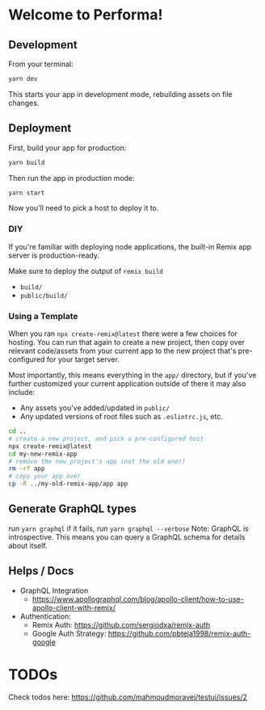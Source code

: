 # Welcome to Performa!

## Development

From your terminal:

```sh
yarn dev
```

This starts your app in development mode, rebuilding assets on file changes.

## Deployment

First, build your app for production:

```sh
yarn build
```

Then run the app in production mode:

```sh
yarn start
```

Now you'll need to pick a host to deploy it to.

### DIY

If you're familiar with deploying node applications, the built-in Remix app server is production-ready.

Make sure to deploy the output of `remix build`

- `build/`
- `public/build/`

### Using a Template

When you ran `npx create-remix@latest` there were a few choices for hosting. You can run that again to create a new project, then copy over relevant code/assets from your current app to the new project that's pre-configured for your target server.

Most importantly, this means everything in the `app/` directory, but if you've further customized your current application outside of there it may also include:

- Any assets you've added/updated in `public/`
- Any updated versions of root files such as `.eslintrc.js`, etc.

```sh
cd ..
# create a new project, and pick a pre-configured host
npx create-remix@latest
cd my-new-remix-app
# remove the new project's app (not the old one!)
rm -rf app
# copy your app over
cp -R ../my-old-remix-app/app app
```

## Generate GraphQL types

run `yarn graphql`
if it fails, run `yarn graphql --verbose`
Note: GraphQL is introspective. This means you can query a GraphQL schema for details about itself.

## Helps / Docs

- GraphQL Integration
  - https://www.apollographql.com/blog/apollo-client/how-to-use-apollo-client-with-remix/
- Authentication:
  - Remix Auth: https://github.com/sergiodxa/remix-auth
  - Google Auth Strategy: https://github.com/pbteja1998/remix-auth-google

# TODOs

Check todos here:
https://github.com/mahmoudmoravej/testui/issues/2
